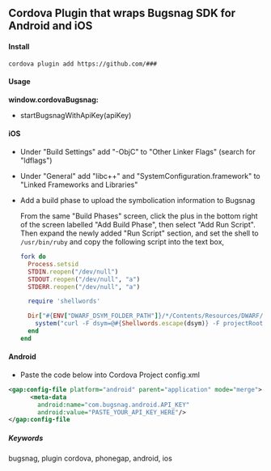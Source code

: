 
## Cordova Plugin that wraps Bugsnag SDK for Android and iOS

#### Install

```
cordova plugin add https://github.com/###
```

#### Usage

**window.cordovaBugsnag:**

- startBugsnagWithApiKey(apiKey)

#### iOS

-   Under "Build Settings" add "-ObjC" to "Other Linker Flags" (search for "ldflags")

-   Under "General" add "libc++" and "SystemConfiguration.framework" to "Linked Frameworks and Libraries"

-   Add a build phase to upload the symbolication information to Bugsnag

    From the same "Build Phases" screen, click the plus in the bottom right of the screen labelled "Add Build Phase", then select "Add Run Script". Then expand the newly added "Run Script" section, and set the shell to `/usr/bin/ruby` and copy the following script into the text box,

    ```ruby
    fork do
      Process.setsid
      STDIN.reopen("/dev/null")
      STDOUT.reopen("/dev/null", "a")
      STDERR.reopen("/dev/null", "a")

      require 'shellwords'

      Dir["#{ENV["DWARF_DSYM_FOLDER_PATH"]}/*/Contents/Resources/DWARF/*"].each do |dsym|
        system("curl -F dsym=@#{Shellwords.escape(dsym)} -F projectRoot=#{Shellwords.escape(ENV["PROJECT_DIR"])} https://upload.bugsnag.com/")
      end
    end
    ```

#### Android

- Paste the code below into Cordova Project config.xml

```xml
<gap:config-file platform="android" parent="application" mode="merge">
      <meta-data
        android:name="com.bugsnag.android.API_KEY"
        android:value="PASTE_YOUR_API_KEY_HERE"/>
</gap:config-file
```

##### Keywords
bugsnag, plugin cordova, phonegap, android, ios